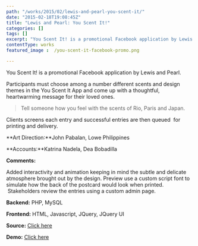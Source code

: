```yaml
---
path: "/works/2015/02/lewis-and-pearl-you-scent-it/"
date: "2015-02-18T19:08:45Z"
title: "Lewis and Pearl: You Scent It!"
categories: []
tags: []
excerpt: "You Scent It! is a promotional Facebook application by Lewis and Pearl.Participants must choose amo..."
contentType: works
featured_image :  /you-scent-it-facebook-promo.png

---
```


You Scent It! is a promotional Facebook application by Lewis and Pearl.

Participants must choose among a number different scents and design themes in the You Scent It App and come up with a thoughtful, heartwarming message for their loved ones.

> Tell someone how you feel with the scents of Rio, Paris and Japan.

Clients screens each entry and successful entries are then queued  for printing and delivery.

**Art Direction:**John Pabalan, Lowe Philippines

**Accounts:**Katrina Nadela, Dea Bobadilla

**Comments:**

Added interactivity and animation keeping in mind the subtle and delicate atmosphere brought out by the design. Preview use a custom script font to simulate how the back of the postcard would look when printed.  Stakeholders review the entries using a custom admin page.

**Backend:** PHP, MySQL

**Frontend:** HTML, Javascript, JQuery, JQuery UI

**Source:** [Click here](https://github.com/chrisbautista/chrisbautista.github.io/tree/master/projects/youscentit "Github : Youscentit")

**Demo:** [Click here](https://chrisbautista.github.io/projects/youscentit/build/ "Github: You Scent It Demo")